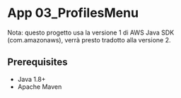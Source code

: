 # App 03_ProfilesMenu

Nota: questo progetto usa la versione 1 di AWS Java SDK (com.amazonaws), verrà presto tradotto alla versione 2.

## Prerequisites
- Java 1.8+
- Apache Maven

